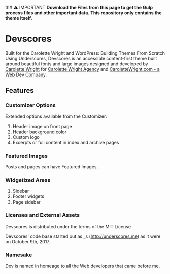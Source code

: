 th# :warning: IMPORTANT
**Download the Files from this page to get the Gulp process files and other important data. This repository only contains the theme itself.**

# Devscores
Built for the Carolette Wright and WordPress: Building Themes From Scratch Using Underscores, Devscores is an accessible content-first theme built around beautiful fonts and large images designed and developed by [Carolette Wright](http://carolettewright.com) for [Carolette Wright Agency](https://www.linkedin.com/n/CaroletteWright) and [CaroletteWright.com - a Web Dev Company](https://workwithcarolette.com).
## Features

### Customizer Options
Extended options available from the Customizer:

1. Header image on front page
2. Header background color
3. Custom logo
4. Excerpts or full content in index and archive pages

### Featured Images
Posts and pages can have Featured Images.

### Widgetized Areas
1. Sidebar
2. Footer widgets
3. Page sidebar

### Licenses and External Assets
Devscores is distributed under the terms of the MIT License

Devscores' code base started out as _s (http://underscores.me) as it were on October 9th, 2017.

### Namesake
Dev is named in homeage to all the Web developers that came before me.
